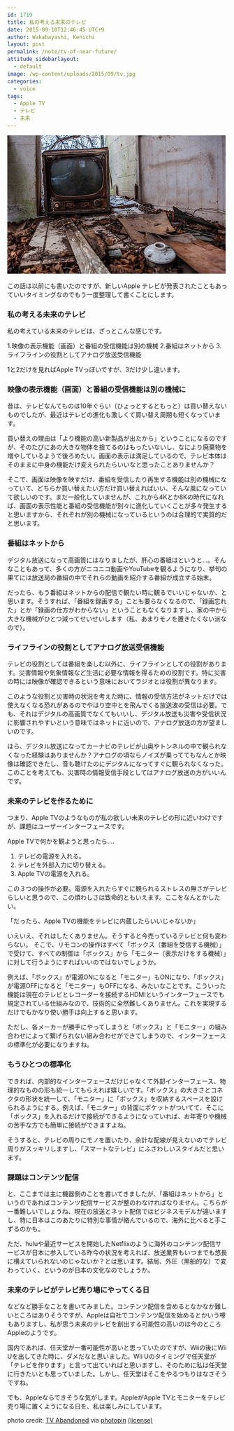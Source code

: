 ```yaml
---
id: 1719
title: 私の考える未来のテレビ
date: 2015-09-10T12:46:45 UTC+9
author: Wakabayashi, Kenichi
layout: post
permalink: /note/tv-of-near-future/
attitude_sidebarlayout:
  - default
image: /wp-content/uploads/2015/09/tv.jpg
categories:
  - voice
tags:
  - Apple TV
  - テレビ
  - 未来
---
```

![TV](/assets/images/2015/09/tv.jpg)

この話は以前にも書いたのですが、新しいApple テレビが発表されたこともあっていいタイミングなのでもう一度整理して書くことにします。

### 私の考える未来のテレビ
私の考えている未来のテレビは、ざっとこんな感じです。

1.映像の表示機能（画面）と番組の受信機能は別の機械
2.番組はネットから
3.ライフラインの役割としてアナログ放送受信機能

1と2だけを見ればApple TVっぽいですが、3だけ少し違います。

### 映像の表示機能（画面）と番組の受信機能は別の機械に
昔は、テレビなんてものは10年ぐらい（ひょっとするともっと）は買い替えないものでしたが、最近はテレビの進化も激しくて買い替え周期も短くなっています。

買い替えの理由は「より機能の高い新製品が出たから」ということになるのですが、そのたびにあの大きな物体を捨てるのはもったいないし、なにより廃棄物を増やしているようで後ろめたい。画面の表示は満足しているので、テレビ本体はそのままに中身の機能だけ変えられたらいいなと思ったことありませんか？

そこで、画面は映像を映すだけ、番組を受信したり再生する機能は別の機械になっていて、どちらか買い替えたい方だけ買い替えればいい、そんな風になっていて欲しいのです。まだ一般化していませんが、これから4Kとか8Kの時代になれば、画面の表示性能と番組の受信機能が別々に進化していくことが多々発生すると思いますから、それぞれが別の機械になっているというのは合理的で実質的だと思います。

### 番組はネットから
デジタル放送になって高画質にはなりましたが、肝心の番組はというと…。そんなこともあって、多くの方がニコニコ動画やYouTubeを観るようになり、挙句の果てには放送局の番組の中でそれらの動画を紹介する番組が成立する始末。

だったら、もう番組はネットからの配信で観たい時に観るでいいじゃないか、と思います。そうすれば、「番組を録画する」ことも要らなくなるので、「録画忘れた」とか「録画の仕方がわからない」ということもなくなりますし、家の中から大きな機械がひとつ減ってせいせいします（私、あまりモノを置きたくない派なので）。

### ライフラインの役割としてアナログ放送受信機能
テレビの役割としては番組を楽しむ以外に、ライフラインとしての役割があります。災害情報や気象情報など生活に必要な情報を得るための役割です。特に災害の時には映像が確認できるという意味においてラジオとは役割が異なります。

このような役割と災害時の状況を考えた時に、情報の受信方法がネットだけでは使えなくなる恐れがあるのでやはり空中とを飛んでくる放送波の受信は必要。でも、それはデジタルの高画質でなくてもいいし、デジタル放送も災害や受信状況に影響されやすいという意味ではネットに近いので、アナログ放送の方が望ましいのです。

ほら、デジタル放送になってカーナビのテレビが山奥やトンネルの中で観られなくなった経験はありませんか？アナログの頃ならノイズが乗っててもなんとか映像は確認できたし、音も聴けたのにデジタルになってすぐに観られなくなった。このことを考えても、災害時の情報受信手段としてはアナログ放送の方がいいんです。

### 未来のテレビを作るために
つまり、Apple TVのようなものが私の欲しい未来のテレビの形に近いわけですが、課題はユーザーインターフェースです。

Apple TVで何かを観ようと思ったら….

1. テレビの電源を入れる。
2. テレビを外部入力に切り替える。
3. Apple TVの電源を入れる。

この３つの操作が必要。電源を入れたらすぐに観られるストレスの無さがテレビらしいと思うので、この煩わしさは致命的ともいえます。ここをなんとかしたい。

「だったら、Apple TVの機能をテレビに内蔵したらいいじゃないか」

いえいえ、それはしたくありません。そうすると今売っているテレビと何も変わらない。
そこで、リモコンの操作はすべて「ボックス（番組を受信する機械）」で受けて、すべての制御は「ボックス」から「モニター（表示だけをする機械）」に対して行うようにすればいいのではないでしょうか。

例えば、「ボックス」が電源ONになると「モニター」もONになり、「ボックス」が電源OFFになると「モニター」もOFFになる、みたいなことです。こういった機能は現在のテレビとレコーダーを接続するHDMIというインターフェースでも規定されている仕組みなので、技術的に全然難しくありません。これを実現するだけでもかなり使い勝手は向上すると思います。

ただし、各メーカーが勝手にやってしまうと「ボックス」と「モニター」の組み合わせによって繋げられない組み合わせができてしまうので、インターフェースの標準化が必要になりますね。

### もうひとつの標準化
できれば、内部的なインターフェースだけじゃなくて外部インターフェース、物理的なものの形も統一してもらえれば嬉しいです。「ボックス」の大きさとコネクタの形状を統一して、「モニター」に「ボックス」を収納するスペースを設けられるようにする。例えば、「モニター」の背面にポケットがついてて、そこに「ボックス」を入れるだけで接続ができるようになっていれば、お年寄りや機械の苦手な方でも簡単に接続ができますよね。

そうすると、テレビの周りにモノを置いたり、余計な配線が見えないのでテレビ周りがスッキリしますし、「スマートなテレビ」にふさわしいスタイルだと思います。

### 課題はコンテンツ配信
と、ここまでは主に機器側のことを書いてきましたが、「番組はネットから」というのであればコンテンツ配信サービスが整のわなければなりません。こちらが一番難しいでしょうね、現在の放送とネット配信ではビジネスモデルが違いますし、特に日本はこのあたりに特別な事情が絡んでいるので、海外に比べると手こずるのかも。

ただ、huluや最近サービスを開始したNetflixのように海外のコンテンツ配信サービスが日本に参入している昨今の状況を考えれば、放送業界もいつまでも悠長に構えていられないのじゃないか？とは思います。結局、外圧（黒船的な）で変わっていく、というのが日本の文化なのでしょうか。

### 未来のテレビがテレビ売り場にやってくる日
などなど勝手なことを書いてみました。コンテンツ配信を含めるとなかなか難しいところはありそうですが、Appleは自社でコンテンツ配信を始めるとかいう噂もありますし、私が思う未来のテレビを創出する可能性の高いのは今のところAppleのようです。

国内であれば、任天堂が一番可能性が高いと思っていたのですが、Wiiの後にWii Uを出してきた時に、ダメだなと思いました。Wii Uのタイミングで任天堂が「テレビを作ります」と言って出ていればと思いますし、そのために私は任天堂に行きたいとも思っていました。しかし、任天堂はそこをやるつもりはなさそうですね。

でも、Appleならできそうな気がします。AppleがApple TVとモニターをテレビ売り場に置くようになる日を、私は楽しみにしています。

photo credit: [TV Abandoned](http://www.flickr.com/photos/22882274@N04/16035779290) via [photopin](http://photopin.com) [(license)](https://creativecommons.org/licenses/by/2.0/)